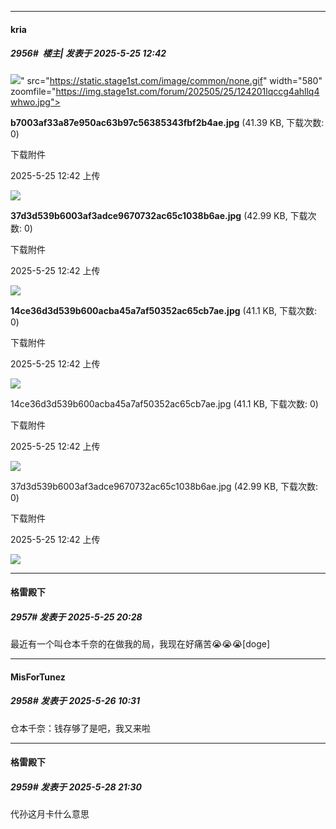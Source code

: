 ﻿
*****

####  kria  
##### 2956#         楼主| 发表于 2025-5-25 12:42

<img src="https://img.stage1st.com/forum/202505/25/124201lqccg4ahllq4whwo.jpg" referrerpolicy="no-referrer">" src="https://static.stage1st.com/image/common/none.gif" width="580" zoomfile="https://img.stage1st.com/forum/202505/25/124201lqccg4ahllq4whwo.jpg">

<strong>b7003af33a87e950ac63b97c56385343fbf2b4ae.jpg</strong> (41.39 KB, 下载次数: 0)

下载附件

2025-5-25 12:42 上传

<img src="https://img.stage1st.com/forum/202505/25/124237swj6gh8byerhjr12.jpg" referrerpolicy="no-referrer">

<strong>37d3d539b6003af3adce9670732ac65c1038b6ae.jpg</strong> (42.99 KB, 下载次数: 0)

下载附件

2025-5-25 12:42 上传

<img src="https://img.stage1st.com/forum/202505/25/124216qd42w8n8v2od8v2v.jpg" referrerpolicy="no-referrer">

<strong>14ce36d3d539b600acba45a7af50352ac65cb7ae.jpg</strong> (41.1 KB, 下载次数: 0)

下载附件

2025-5-25 12:42 上传

<img src="https://static.stage1st.com/image/smiley/face2017/054.png" referrerpolicy="no-referrer">

14ce36d3d539b600acba45a7af50352ac65cb7ae.jpg
(41.1 KB, 下载次数: 0)

下载附件

2025-5-25 12:42 上传

<img src="https://img.stage1st.com/forum/202505/25/124201wr4rhhczkh4gh8mn.jpg" referrerpolicy="no-referrer">

37d3d539b6003af3adce9670732ac65c1038b6ae.jpg
(42.99 KB, 下载次数: 0)

下载附件

2025-5-25 12:42 上传

<img src="https://img.stage1st.com/forum/202505/25/124201xb08v2zbc08gruxv.jpg" referrerpolicy="no-referrer">


*****

####  格雷殿下  
##### 2957#       发表于 2025-5-25 20:28

最近有一个叫仓本千奈的在做我的局，我现在好痛苦😭😭😭[doge]


*****

####  MisForTunez  
##### 2958#       发表于 2025-5-26 10:31

仓本千奈：钱存够了是吧，我又来啦


*****

####  格雷殿下  
##### 2959#       发表于 2025-5-28 21:30

代孙这月卡什么意思

